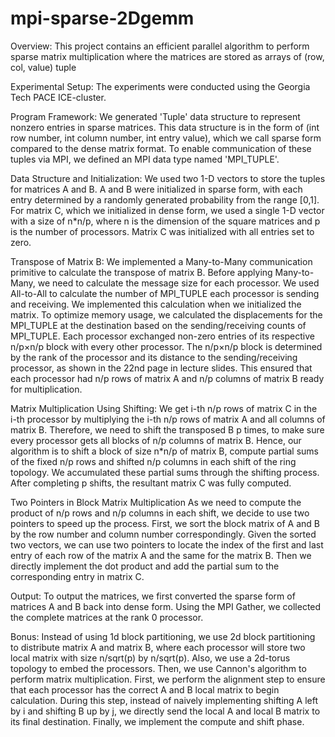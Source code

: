 # mpi-sparse-2Dgemm

Overview: This project contains an efficient parallel algorithm to perform sparse matrix multiplication where the matrices are stored as arrays of (row, col, value) tuple

Experimental Setup: The experiments were conducted using the Georgia Tech PACE ICE-cluster.

Program Framework: We generated 'Tuple' data structure to represent nonzero entries in sparse matrices. This data structure is in the form of (int row number, int column number, int entry value), which we call sparse form compared to the dense matrix format. To enable communication of these tuples via MPI, we defined an MPI data type named 'MPI_TUPLE'.

Data Structure and Initialization: We used two 1-D vectors to store the tuples for matrices A and B. A and B were initialized in sparse form, with each entry determined by a randomly generated probability from the range [0,1]. For matrix C, which we initialized in dense form, we used a single 1-D vector with a size of n*n/p, where n is the dimension of the square matrices and p is the number of processors. Matrix C was initialized with all entries set to zero.

Transpose of Matrix B: 
We implemented a Many-to-Many communication primitive to calculate the transpose of matrix B.  Before applying Many-to-Many, we need to calculate the message size for each processor. We used All-to-All to calculate the number of MPI_TUPLE each processor is sending and receiving. We implemented this calculation when we initialized the matrix. To optimize memory usage, we calculated the displacements for the MPI_TUPLE at the destination based on the sending/receiving counts of MPI_TUPLE. Each processor exchanged non-zero entries of its respective n/p×n/p block with every other processor. The n/p×n/p block is determined by the rank of the processor and its distance to the sending/receiving processor, as shown in the 22nd page in lecture slides. This ensured that each processor had n/p rows of matrix A and n/p columns of matrix B ready for multiplication.

Matrix Multiplication Using Shifting:
We get i-th n/p rows of matrix C in the i-th processor by multiplying the i-th n/p rows of matrix A and all columns of matrix B. Therefore, we need to shift the transposed B p times, to make sure every processor gets all blocks of n/p columns of matrix B.
Hence, our algorithm is to shift a block of size n*n/p of matrix B, compute partial sums of the fixed n/p rows and shifted n/p columns in each shift of the ring topology. We accumulated these partial sums through the shifting process. After completing p shifts, the resultant matrix C was fully computed.

Two Pointers in Block Matrix Multiplication
As we need to compute the product of n/p rows and n/p columns in each shift, we decide to use two pointers to speed up the process. First, we sort the block matrix of A and B by the row number and column number correspondingly. Given the sorted two vectors, we can use two pointers to locate the index of the first and last entry of each row of the matrix A and the same for the matrix B. Then we directly implement the dot product and add the partial sum to the corresponding entry in matrix C. 

Output:
To output the matrices, we first converted the sparse form of matrices A and B back into dense form. Using the MPI Gather, we collected the complete matrices at the rank 0 processor.

Bonus:
Instead of using 1d block partitioning, we use 2d block partitioning to distribute matrix A and matrix B, where each processor will store two local matrix with size n/sqrt(p) by n/sqrt(p). Also, we use a 2d-torus topology to embed the processors. Then, we use Cannon's algorithm to perform matrix multiplication. First, we perform the alignment step to ensure that each processor has the correct A and B local matrix to begin calculation. During this step, instead of naively implementing shifting A left by i and shifting B up by j, we directly send the local A and local B matrix to its final destination. Finally, we implement the compute and shift phase.
